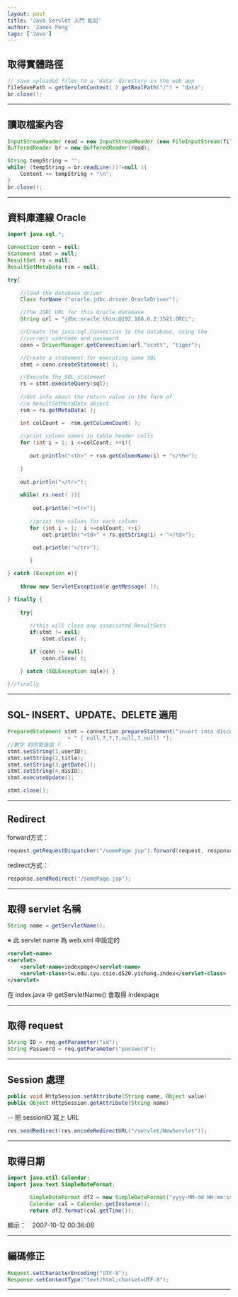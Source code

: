 ```yaml
---
layout: post
title: 'Java Servlet 入門 亂記'
author: 'James Peng'
tags: ['Java']
---
```




## 取得實體路徑 ##


~~~java
// save uploaded files to a 'data' directory in the web app
fileSavePath = getServletContext( ).getRealPath("/") + "data"; 
br.close();
~~~


----------



## 讀取檔案內容 ##

~~~java
InputStreamReader read = new InputStreamReader (new FileInputStream(file),"UTF-8");
BufferedReader br = new BufferedReader(read);

String tempString = "";
while( (tempString = br.readLine())!=null ){
	Content += tempString + "\n";
}
br.close();
~~~


----------

## 資料庫連線 Oracle ##

~~~java
import java.sql.*;

Connection conn = null;
Statement stmt = null;
ResultSet rs = null;
ResultSetMetaData rsm = null;

try{
   
    //load the database driver
    Class.forName ("oracle.jdbc.driver.OracleDriver");

    //The JDBC URL for this Oracle database
    String url = "jdbc:oracle:thin:@192.168.0.2:1521:ORCL";

    //Create the java.sql.Connection to the database, using the
    //correct username and password
    conn = DriverManager.getConnection(url,"scott", "tiger");

    //Create a statement for executing some SQL
    stmt = conn.createStatement( );

    //Execute the SQL statement
    rs = stmt.executeQuery(sql);
   
    //Get info about the return value in the form of
    //a ResultSetMetaData object
    rsm = rs.getMetaData( );

    int colCount =  rsm.getColumnCount( );
   
    //print column names in table header cells
    for (int i = 1; i <=colCount; ++i){
 	  
 	   out.println("<th>" + rsm.getColumnName(i) + "</th>");

    }
   
    out.println("</tr>");
 
    while( rs.next( )){
 	  
 		out.println("<tr>");
 	  
 	   //print the values for each column
 	   for (int i = 1;  i <=colCount; ++i)
 		   out.println("<td>" + rs.getString(i) + "</td>");
 	  
 		out.println("</tr>");

 	   }

} catch (Exception e){
   
    throw new ServletException(e.getMessage( ));

} finally {
   
    try{
 	  
 	   //this will close any associated ResultSets
 	   if(stmt != null)
 		   stmt.close( );

 	   if (conn != null)
 		   conn.close( );

    } catch (SQLException sqle){ }
   
}//finally
~~~


----------

## SQL- INSERT、UPDATE、DELETE 適用 ##

~~~java
PreparedStatement stmt = connection.prepareStatement("insert into discuss_post values "
 				   + " ( null,?,?,?,null,?,null) ");
//數字 對照第幾個 ?
stmt.setString(1,userID);
stmt.setString(2,title);
stmt.setString(3,getDate());
stmt.setString(4,disID);
stmt.executeUpdate();

stmt.close();
~~~


----------

## Redirect ##

forward方式：

~~~java
request.getRequestDispatcher("/somePage.jsp").forward(request, response);
~~~

redirect方式：

~~~java
response.sendRedirect("/somePage.jsp");
~~~


----------

## 取得 servlet 名稱 ##

~~~java
String name = getServletName();
~~~

※ 此 servlet name 為 web.xml 中設定的 

~~~xml
<servlet-name>
<servlet>
    <servlet-name>indexpage</servlet-name>
    <servlet-class>tw.edu.cyu.csie.d520.yichang.index</servlet-class>
</servlet>
~~~
在 index.java 中 getServletName() 會取得 indexpage


----------

## 取得 request ##

~~~java
String ID = req.getParameter("id");
String Password = req.getParameter("password");
~~~

----------

## Session 處理 ##

~~~java
public void HttpSession.setAttribute(String name, Object value)
public Object HttpSession.getAttribute(String name)
~~~
--
把 sessionID 寫上 URL

~~~java
res.sendRedirect(res.encodeRedirectURL("/servlet/NewServlet"));
~~~

----------

## 取得日期 ##

~~~java
import java.util.Calendar;
import java.text.SimpleDateFormat;

 	   SimpleDateFormat df2 = new SimpleDateFormat("yyyy-MM-dd HH:mm:ss");
 	   Calendar cal = Calendar.getInstance();
 	   return df2.format(cal.getTime());
~~~

顯示：　2007-10-12 00:36:08

----------

## 編碼修正 ##

~~~java
Request.setCharacterEncoding("UTF-8");
Response.setContentType("text/html;charset=UTF-8");
~~~

----------

